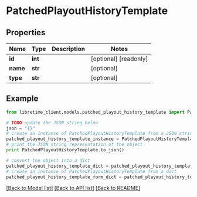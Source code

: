 # PatchedPlayoutHistoryTemplate


## Properties

Name | Type | Description | Notes
------------ | ------------- | ------------- | -------------
**id** | **int** |  | [optional] [readonly] 
**name** | **str** |  | [optional] 
**type** | **str** |  | [optional] 

## Example

```python
from libretime_client.models.patched_playout_history_template import PatchedPlayoutHistoryTemplate

# TODO update the JSON string below
json = "{}"
# create an instance of PatchedPlayoutHistoryTemplate from a JSON string
patched_playout_history_template_instance = PatchedPlayoutHistoryTemplate.from_json(json)
# print the JSON string representation of the object
print PatchedPlayoutHistoryTemplate.to_json()

# convert the object into a dict
patched_playout_history_template_dict = patched_playout_history_template_instance.to_dict()
# create an instance of PatchedPlayoutHistoryTemplate from a dict
patched_playout_history_template_form_dict = patched_playout_history_template.from_dict(patched_playout_history_template_dict)
```
[[Back to Model list]](../README.md#documentation-for-models) [[Back to API list]](../README.md#documentation-for-api-endpoints) [[Back to README]](../README.md)


